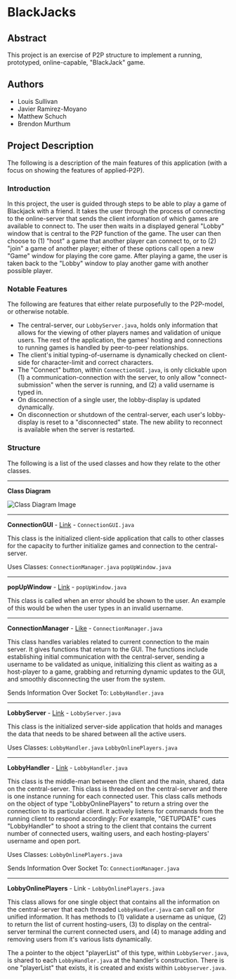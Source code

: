 # BlackJacks

## Abstract

This project is an exercise of P2P structure to implement a running, prototyped, online-capable, "BlackJack" game.

## Authors

- Louis Sullivan
- Javier Ramirez-Moyano
- Matthew Schuch
- Brendon Murthum

## Project Description

The following is a description of the main features of this application (with a focus on showing the features of applied-P2P).

### Introduction

In this project, the user is guided through steps to be able to play a game of Blackjack with a friend. It takes the user through the process of connecting to the online-server that sends the client information of which games are available to connect to. The user then waits in a displayed general "Lobby" window that is central to the P2P function of the game. The user can then choose to (1) "host" a game that another player can connect to, or to (2) "join" a game of another player; either of these options call open a new "Game" window for playing the core game. After playing a game, the user is taken back to the "Lobby" window to play another game with another possible player.

### Notable Features

The following are features that either relate purposefully to the P2P-model, or otherwise notable.

- The central-server, our ```LobbyServer.java```, holds only information that allows for the viewing of other players names and validation of unique users. The rest of the application, the games' hosting and connections to running games is handled by peer-to-peer relationships.
- The client's initial typing-of-username is dynamically checked on client-side for character-limit and correct characters.
- The "Connect" button, within ```ConnectionGUI.java```, is only clickable upon (1) a communication-connection with the server, to only allow "connect-submission" when the server is running, and (2) a valid username is typed in.
- On disconnection of a single user, the lobby-display is updated dynamically.
- On disconnection or shutdown of the central-server, each user's lobby-display is reset to a "disconnected" state. The new ability to reconnect is available when the server is restarted.

### Structure

The following is a list of the used classes and how they relate to the other classes.

---

**Class Diagram**

![Class Diagram Image](https://github.com/bmmurthum/BlackJacks/blob/master/src/ClassDiagram.jpg)

--- 

**ConnectionGUI** - [Link](https://github.com/bmmurthum/BlackJacks/blob/master/src/ConnectionGUI.java) - ```ConnectionGUI.java```

This class is the initialized client-side application that calls to other classes for the capacity to further initialize games and connection to the central-server.

Uses Classes:
```ConnectionManager.java```
```popUpWindow.java```

---

**popUpWindow** - [Link](https://github.com/bmmurthum/BlackJacks/blob/master/src/popUpWindow.java) - ```popUpWindow.java```

This class is called when an error should be shown to the user. An example of this would be when the user types in an invalid username.

---

**ConnectionManager** - [Like](https://github.com/bmmurthum/BlackJacks/blob/master/src/ConnectionManager.java) - ```ConnectionManager.java```

This class handles variables related to current connection to the main server. It gives functions that return to the GUI. The functions include establishing initial communication with the central-server, sending a username to be validated as unique, initializing this client as waiting as a host-player to a game, grabbing and returning dynamic updates to the GUI, and smoothly disconnecting the user from the system.

Sends Information Over Socket To:
```LobbyHandler.java```

---

**LobbyServer** - [Link](https://github.com/bmmurthum/BlackJacks/blob/master/src/LobbyServer.java) - ```LobbyServer.java```

This class is the initialized server-side application that holds and manages the data that needs to be shared between all the active users.

Uses Classes:
```LobbyHandler.java```
```LobbyOnlinePlayers.java```

---

**LobbyHandler** - [Link](https://github.com/bmmurthum/BlackJacks/blob/master/src/LobbyHandler.java) - ```LobbyHandler.java```

This class is the middle-man between the client and the main, shared, data on the central-server. This class is threaded on the central-server and there is one instance running for each connected user. This class calls methods on the object of type "LobbyOnlinePlayers" to return a string over the connection to its particular client. It actively listens for commands from the running client to respond accordingly: For example, "GETUPDATE" cues "LobbyHandler" to shoot a string to the client that contains the current number of connected users, waiting users, and each hosting-players' username and open port.

Uses Classes:
```LobbyOnlinePlayers.java```

Sends Information Over Socket To:
```ConnectionManager.java```

---

**LobbyOnlinePlayers** - Link - ```LobbyOnlinePlayers.java```

This class allows for one single object that contains all the information on the central-server that each threaded ```LobbyHandler.java``` can call on for unified information. It has methods to (1) validate a username as unique, (2) to return the list of current hosting-users, (3) to display on the central-server terminal the current connected users, and (4) to manage adding and removing users from it's various lists dynamically.

The a pointer to the object "playerList" of this type, within ```LobbyServer.java```, is shared to each ```LobbyHandler.java``` at the handler's construction. There is one "playerList" that exists, it is created and exists within ```Lobbyserver.java```. 


